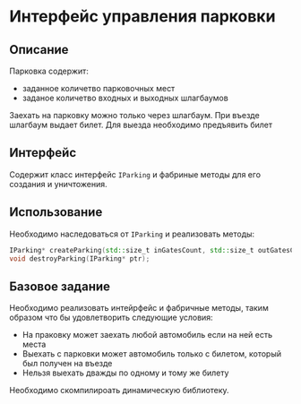 # Интерфейс управления парковки

## Описание
Парковка содержит:
 - заданное количетво парковочных мест
 - заданое количетво входных и выходных шлагбаумов

Заехать на парковку можно только через шлагбаум.
При въезде шлагбаум выдает билет.
Для выезда необходимо предъявить билет

## Интерфейс

Содержит класс интерфейс ```IParking``` и фабриные методы для его создания и уничтожения. 

## Использование

Необходимо наследоваться от ```IParking``` и реализовать методы:
```c++
IParking* createParking(std::size_t inGatesCount, std::size_t outGatesCount, std::size_t parkingSpacesCount);
void destroyParking(IParking* ptr);
```

## Базовое задание

Необходимо реализовать интейрфейс и фабричные методы, таким образом что бы удовлетворить следующие условия:
- На праковку может заехать любой автомобиль если на ней есть места
- Выехать с парковки может автомобиль только с билетом, который был получен на въезде
- Нельзя выехать дважды по одному и тому же билету

Необходимо скомпилироать динамическую библиотеку.
